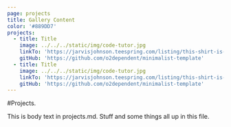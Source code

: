 ```yaml
---
page: projects
title: Gallery Content
color: '#889DD7'
projects:
  - title: Title
    image: ../../../static/img/code-tutor.jpg
    linkTo: 'https://jarvisjohnson.teespring.com/listing/this-shirt-is-trying-its-best?product=227'
    gitHub: 'https://github.com/o2dependent/minimalist-template'
  - title: Title
    image: ../../../static/img/code-tutor.jpg
    linkTo: 'https://jarvisjohnson.teespring.com/listing/this-shirt-is-trying-its-best?product=227'
    gitHub: 'https://github.com/o2dependent/minimalist-template'
---
```


#Projects.

This is body text in projects.md. Stuff and some things all up in this file.
